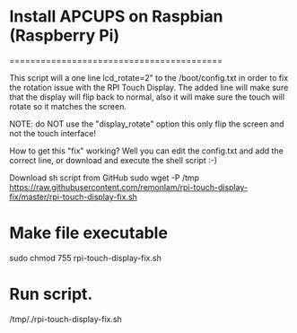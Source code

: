 # Install APCUPS on Raspbian (Raspberry Pi)
=========================================

This script will a one line lcd_rotate=2" to the /boot/config.txt in order to fix the rotation issue with the RPI Touch Display.
The added line will make sure that the display will flip back to normal, also it will make sure the touch will rotate so it matches the screen.

NOTE: do NOT use the "display_rotate" option this only flip the screen and not the touch interface!

How to get this "fix" working?
Well you can edit the config.txt and add the correct line, or download and execute the shell script :-)

Download sh script from GitHub
sudo wget -P /tmp https://raw.githubusercontent.com/remonlam/rpi-touch-display-fix/master/rpi-touch-display-fix.sh

# Make file executable
sudo chmod 755 rpi-touch-display-fix.sh

# Run script.
/tmp/./rpi-touch-display-fix.sh
